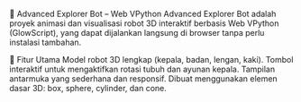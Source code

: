 🤖 Advanced Explorer Bot – Web VPython
Advanced Explorer Bot adalah proyek animasi dan visualisasi robot 3D interaktif berbasis Web VPython (GlowScript), yang dapat dijalankan langsung di browser tanpa perlu instalasi tambahan.

🔧 Fitur Utama
Model robot 3D lengkap (kepala, badan, lengan, kaki).
Tombol interaktif untuk mengaktifkan rotasi tubuh dan ayunan kepala.
Tampilan antarmuka yang sederhana dan responsif.
Dibuat menggunakan elemen dasar 3D: box, sphere, cylinder, dan cone.
